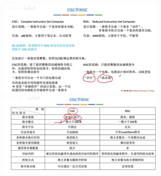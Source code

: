 


![输入图片说明](/imgs/2025-09-08/R5mERgmgncVOtc2t.png)

![输入图片说明](/imgs/2025-09-08/W9QPOlJEjVRxqav2.png)
<!--stackedit_data:
eyJoaXN0b3J5IjpbMTYxMTUwNjc1Ml19
-->